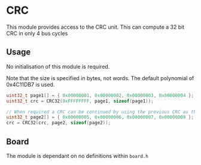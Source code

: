 # CRC
This module provides access to the CRC unit.
This can compute a 32 bit CRC in only 4 bus cycles

## Usage

No initialisation of this module is required.

Note that the size is specified in bytes, not words.
The default polynomial of 0x4C11DB7 is used.

```C
uint32_t page1[] = { 0x00000001, 0x00000002, 0x00000003, 0x00000004 };
uint32_t crc = CRC32(0xFFFFFFFF, page1, sizeof(page1));

// When required a CRC can be continued by using the previous CRC as the next init value
uint32_t page2[] = { 0x00000005, 0x00000006, 0x00000007, 0x00000008 };
crc = CRC32(crc, page2, sizeof(page2));
```

## Board

The module is dependant on no definitions within `board.h`